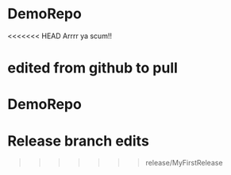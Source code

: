 # DemoRepo
<<<<<<< HEAD
Arrrr ya scum!!

edited from github to pull
=======
# DemoRepo
# Release branch edits
>>>>>>> release/MyFirstRelease
